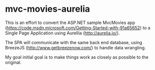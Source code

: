 # mvc-movies-aurelia
This is an effort to convert the ASP.NET sample MvcMovies app 
(https://code.msdn.microsoft.com/Getting-Started-with-91a65652) to a Single Page Application using Aurellia (http://aurelia.io/).

The SPA will communicate with the same back end database, using BreezeJS (http://www.getbreezenow.com/) to handle data wrangling.

My goal initial goal is to make things work as closely as possible to the original.
